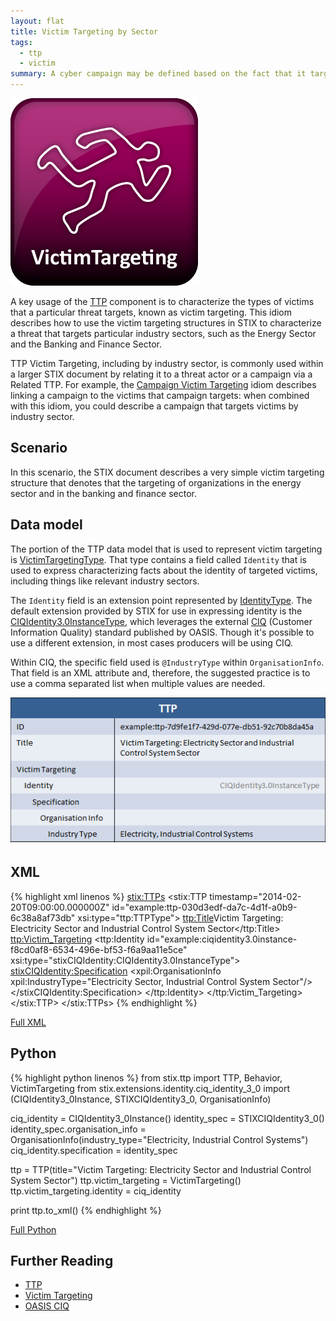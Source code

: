 ```yaml
---
layout: flat
title: Victim Targeting by Sector
tags:
  - ttp
  - victim
summary: A cyber campaign may be defined based on the fact that it targets a consistent set of victims, as defined by their nationality or industry sector (as an example). This idiom demonstrates how to express that in STIX, accomplished through the use of a related TTP.
---
```


<img src="/images/Victim Targeting.png" class="component-img" alt="Victim Targeting Icon" />

A key usage of the [TTP](/data-model/{{site.current_version}}/ttp/TTPType) component is to characterize the types of victims that a particular threat targets, known as victim targeting. This idiom describes how to use the victim targeting structures in STIX to characterize a threat that targets particular industry sectors, such as the Energy Sector and the Banking and Finance Sector.

TTP Victim Targeting, including by industry sector, is commonly used within a larger STIX document by relating it to a threat actor or a campaign via a Related TTP. For example, the [Campaign Victim Targeting](../victim-targeting) idiom describes linking a campaign to the victims that campaign targets: when combined with this idiom, you could describe a campaign that targets victims by industry sector.

## Scenario

In this scenario, the STIX document describes a very simple victim targeting structure that denotes that the targeting of organizations in the energy sector and in the banking and finance sector.

## Data model

The portion of the TTP data model that is used to represent victim targeting is [VictimTargetingType](/data-model/{{site.current_version}}/ttp/VictimTargetingType). That type contains a field called `Identity` that is used to express characterizing facts about the identity of targeted victims, including things like relevant industry sectors.

The `Identity` field is an extension point represented by [IdentityType](/data-model/{{site.current_version}}/stixCommon/IdentityType). The default extension provided by STIX for use in expressing identity is the [CIQIdentity3.0InstanceType](/data-model/{{site.current_version}}/stix-ciqidentity/CIQIdentity3.0InstanceType), which leverages the external [CIQ](https://www.oasis-open.org/committees/tc_home.php?wg_abbrev=ciq) (Customer Information Quality) standard published by OASIS. Though it's possible to use a different extension, in most cases producers will be using CIQ.

Within CIQ, the specific field used is `@IndustryType` within `OrganisationInfo`. That field is an XML attribute and, therefore, the suggested practice is to use a comma separated list when multiple values are needed.

![TTP Targeting Sector Diagram](diagram.png)

## XML

{% highlight xml linenos %}
<stix:TTPs>
    <stix:TTP timestamp="2014-02-20T09:00:00.000000Z" id="example:ttp-030d3edf-da7c-4d1f-a0b9-6c38a8af73db" xsi:type="ttp:TTPType">
        <ttp:Title>Victim Targeting: Electricity Sector and Industrial Control System Sector</ttp:Title>
        <ttp:Victim_Targeting>
            <ttp:Identity id="example:ciqidentity3.0instance-f8cd0af8-6534-496e-bf53-f6a9aa11e5ce" xsi:type="stixCIQIdentity:CIQIdentity3.0InstanceType">
                <stixCIQIdentity:Specification>
                    <xpil:OrganisationInfo xpil:IndustryType="Electricity Sector, Industrial Control System Sector"/>
                </stixCIQIdentity:Specification>
            </ttp:Identity>
        </ttp:Victim_Targeting>
    </stix:TTP>
</stix:TTPs>
{% endhighlight %}

[Full XML](victim-targeting-sector.xml)

## Python

{% highlight python linenos %}
from stix.ttp import TTP, Behavior, VictimTargeting
from stix.extensions.identity.ciq_identity_3_0 import (CIQIdentity3_0Instance, STIXCIQIdentity3_0, OrganisationInfo)

ciq_identity = CIQIdentity3_0Instance()
identity_spec = STIXCIQIdentity3_0()
identity_spec.organisation_info = OrganisationInfo(industry_type="Electricity, Industrial Control Systems")
ciq_identity.specification = identity_spec

ttp = TTP(title="Victim Targeting: Electricity Sector and Industrial Control System Sector")
ttp.victim_targeting = VictimTargeting()
ttp.victim_targeting.identity = ciq_identity

print ttp.to_xml()
{% endhighlight %}

[Full Python](victim-targeting-sector.py)

## Further Reading

* [TTP](/data-model/{{site.current_version}}/ttp/TTPType)
* [Victim Targeting](/data-model/{{site.current_version}}/ttp/VictimTargetingType)
* [OASIS CIQ](https://www.oasis-open.org/committees/tc_home.php?wg_abbrev=ciq)
